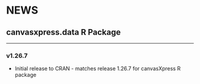 # NEWS

## canvasxpress.data R Package 

---
### v1.26.7
* Initial release to CRAN - matches release 1.26.7 for canvasXpress R package
